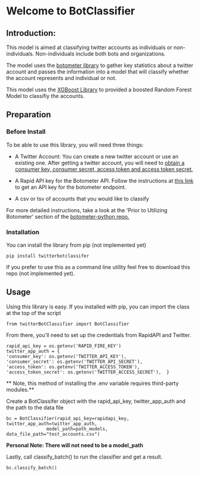 # Welcome to BotClassifier

## Introduction:
This model is aimed at classifying twitter accounts as individuals or non-individuals. Non-individuals include both bots and organizations. 

The model uses the [botometer library](https://github.com/IUNetSci/botometer-python) to gather key statistics about a twitter account and passes the information into a model that will classify whether the account represents and individual or not. 

This model uses the [XGBoost Library](https://xgboost.readthedocs.io/en/latest/) to provided a boosted Random Forest Model to classifiy the accounts.

## Preparation

### Before Install
To be able to use this library, you will need three things:

 - A Twitter Account: You can create a new twitter account or use an existing one. After getting a twitter account, you will need to [obtain a consumer key, consumer secret, access token and access token secret.](https://developer.twitter.com/en/docs/authentication/oauth-1-0a/obtaining-user-access-tokens)

- A Rapid API key for the Botometer API. Follow the instructions at [this link](https://docs.rapidapi.com/docs/keys) to get an API key for the botometer endpoint. 
- A csv or tsv of accounts that you would like to classify

For more detailed instructions, take a look at the 'Prior to Utilizing Botometer' section of the [botometer-python repo.](https://github.com/IUNetSci/botometer-python)

### Installation
You can install the library from pip (not implemented yet)

    pip install twitterbotclassifer

If you prefer to use this as a command line utility feel free to download this repo (not implemented yet).

## Usage
Using this library is easy. If you installed with pip, you can import the class at the top of the script

    from twitterBotClassifier import BotClassifier
   From there, you'll need to set up the credentials from RapidAPI and Twitter.
   

    rapid_api_key = os.getenv('RAPID_FIRE_KEY')
    twitter_app_auth = {  
    'consumer_key': os.getenv('TWITTER_API_KEY'),  
    'consumer_secret': os.getenv('TWITTER_API_SECRET'),  
    'access_token': os.getenv('TWITTER_ACCESS_TOKEN'),  
    'access_token_secret': os.getenv('TWITTER_ACCESS_SECRET'),  }

** Note,  this method of installing the .env variable requires third-party modules.**

Create a BotClassifer object with the rapid_api_key, twitter_app_auth and the path to the data file

    bc = BotClassifier(rapid_api_key=rapidapi_key, twitter_app_auth=twitter_app_auth,  
                   model_path=path_models, data_file_path="test_accounts.csv")
 
 **Personal Note: There will not need to be a model_path**

Lastly, call classify_batch() to run the classifier and get a result.
    
    bc.classify_batch()